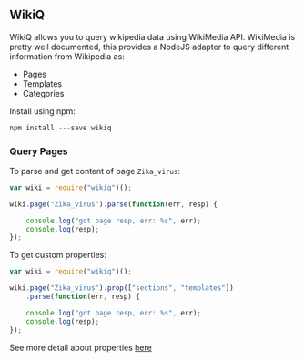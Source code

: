 
## WikiQ

WikiQ allows you to query wikipedia data using WikiMedia API. WikiMedia is 
pretty well documented, this provides a NodeJS adapter to query different 
information from Wikipedia as:

 * Pages
 * Templates
 * Categories

Install using npm:

```javascript
npm install ---save wikiq
```

### Query Pages
 
To parse and get content of page `Zika_virus`:

```javascript
var wiki = require("wikiq")();

wiki.page("Zika_virus").parse(function(err, resp) {

    console.log("got page resp, err: %s", err);
    console.log(resp);
});
``` 

To get custom properties:

```javascript
var wiki = require("wikiq")();

wiki.page("Zika_virus").prop(["sections", "templates"])
    .parse(function(err, resp) {

    console.log("got page resp, err: %s", err);
    console.log(resp);
});
``` 

See more detail about properties [here](https://en.wikipedia.org/wiki/Special:ApiSandbox#action=parse&format=json&page=Malaria&prop=properties%7Csections)